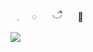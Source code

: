 ⠀⠀⠀⠀⠀⠀⠀⠀𓈒⠀⠀𓏸⠀⠀ ࿙ྀ࿚ ⠀⠀🪷  
⠀⠀⠀⠀⠀⠀⠀![](https://komarev.com/ghpvc/?username=your-github-username&label=dickriders⠀♡&color=FFB4CB&style=flat-square)



